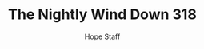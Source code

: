 ---
image: /assets/img/nwd/318_nwd_ezekiel_34_31_niv.png
title: The Nightly Wind Down 318
categories:
  - The Nightly Wind Down
author: Hope Staff
notes: The Nightly Wind Down 318
embed: >-
  EMBED_GOES_HERE
transcript: >-
  SOME LINES OF TEXT START HERE
---
